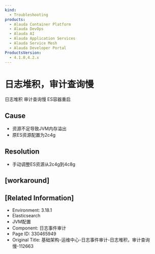 ```yaml
---
kind:
  - Troubleshooting
products:
  - Alauda Container Platform
  - Alauda DevOps
  - Alauda AI
  - Alauda Application Services
  - Alauda Service Mesh
  - Alauda Developer Portal
ProductsVersion:
  - 4.1.0,4.2.x
---
```

<!-- A type of document that involves encountering a fault, diagnosing it, performing root cause analysis, and providing solutions. -->

# 日志堆积，审计查询慢

日志堆积 审计查询慢 ES容器重启

## Cause
- 资源不足导致JVM内存溢出
- 原ES资源配置为2c4g

## Resolution
- 手动调整ES资源从2c4g到4c8g

## [workaround]

## [Related Information]
- Environment: 3.18.1
- Elasticsearch
- JVM配置
- Component: 日志事件审计
- Page ID: 330465949
- Original Title: 基础架构-运维中心-日志事件审计-日志堆积，审计查询慢-112663
